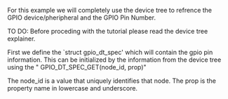 For this example we will completely use the device tree to refrence the GPIO device/pheripheral and the GPIO Pin Number.

 TO DO: Before proceding with the tutorial please read the device tree explainer.

First we define the `struct gpio_dt_spec' which will contain the gpio pin information. This can be initialized by the information from the device tree
using the "	GPIO_DT_SPEC_GET(node_id, prop)"

The node_id is a value that uniquely identifies that node.
The prop is the property name in lowercase and underscore.
